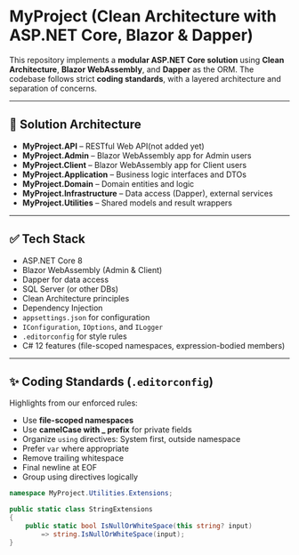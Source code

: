 # MyProject (Clean Architecture with ASP.NET Core, Blazor & Dapper)

This repository implements a **modular ASP.NET Core solution** using **Clean Architecture**, **Blazor WebAssembly**, and **Dapper** as the ORM. The codebase follows strict **coding standards**, with a layered architecture and separation of concerns.

---

## 🧱 Solution Architecture

- **MyProject.API** – RESTful Web API(not added yet)
- **MyProject.Admin** – Blazor WebAssembly app for Admin users
- **MyProject.Client** – Blazor WebAssembly app for Client users
- **MyProject.Application** – Business logic interfaces and DTOs
- **MyProject.Domain** – Domain entities and logic
- **MyProject.Infrastructure** – Data access (Dapper), external services
- **MyProject.Utilities** – Shared models and result wrappers

---

## ✅ Tech Stack

- ASP.NET Core 8
- Blazor WebAssembly (Admin & Client)
- Dapper for data access
- SQL Server (or other DBs)
- Clean Architecture principles
- Dependency Injection
- `appsettings.json` for configuration
- `IConfiguration`, `IOptions`, and `ILogger`
- `.editorconfig` for style rules
- C# 12 features (file-scoped namespaces, expression-bodied members)

---

## ✨ Coding Standards (`.editorconfig`)

Highlights from our enforced rules:

- Use **file-scoped namespaces**
- Use **camelCase with _ prefix** for private fields
- Organize `using` directives: System first, outside namespace
- Prefer `var` where appropriate
- Remove trailing whitespace
- Final newline at EOF
- Group using directives logically

```csharp
namespace MyProject.Utilities.Extensions;

public static class StringExtensions
{
    public static bool IsNullOrWhiteSpace(this string? input)
        => string.IsNullOrWhiteSpace(input);
}
